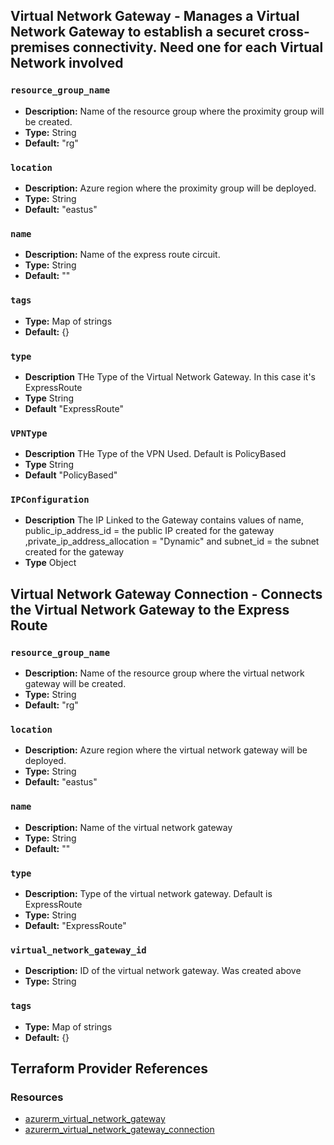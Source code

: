 ## Virtual Network Gateway - Manages a Virtual Network Gateway to establish a securet cross-premises connectivity. Need one for each Virtual Network involved 

### `resource_group_name`

- **Description:** Name of the resource group where the proximity group will be created.
- **Type:** String
- **Default:** "rg"

### `location`

- **Description:** Azure region where the proximity group will be deployed.
- **Type:** String
- **Default:** "eastus"

### `name`

- **Description:** Name of the express route circuit.
- **Type:** String
- **Default:** ""

### `tags`

- **Type:** Map of strings
- **Default:** {}

### `type` 

- **Description** THe Type of the Virtual Network Gateway. In this case it's ExpressRoute
- **Type** String
- **Default** "ExpressRoute"

### `VPNType` 

- **Description** THe Type of the VPN Used. Default is PolicyBased
- **Type** String
- **Default** "PolicyBased"

### `IPConfiguration` 

- **Description** The IP Linked to the Gateway  contains values of name, public_ip_address_id = the public IP created for the gateway ,private_ip_address_allocation = "Dynamic" and subnet_id = the subnet created for the gateway 
- **Type** Object


## Virtual Network Gateway Connection - Connects the Virtual Network Gateway to the Express Route 

### `resource_group_name`

- **Description:** Name of the resource group where the virtual network gateway will be created.
- **Type:** String
- **Default:** "rg"

### `location`

- **Description:** Azure region where the virtual network gateway  will be deployed.
- **Type:** String
- **Default:** "eastus"

### `name`

- **Description:** Name of the virtual network gateway 
- **Type:** String
- **Default:** ""

### `type`

- **Description:** Type of the virtual network gateway. Default is ExpressRoute
- **Type:** String
- **Default:** "ExpressRoute"

### `virtual_network_gateway_id`

- **Description:** ID of the virtual network gateway. Was created above 
- **Type:** String

### `tags`

- **Type:** Map of strings
- **Default:** {}

## Terraform Provider References

### Resources

- [azurerm_virtual_network_gateway](https://registry.terraform.io/providers/hashicorp/azurerm/latest/docs/resources/virtual_network_gateway)
- [azurerm_virtual_network_gateway_connection](https://registry.terraform.io/providers/hashicorp/azurerm/latest/docs/resources/virtual_network_gateway_connection)
